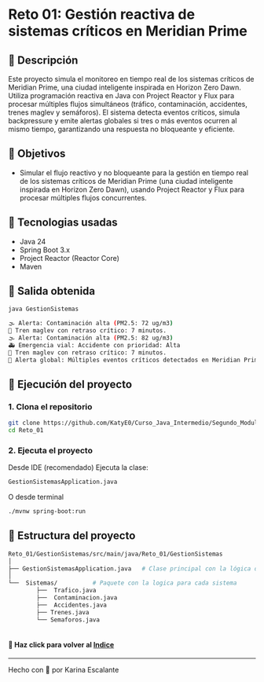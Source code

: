 # Reto 01: Gestión reactiva de sistemas críticos en Meridian Prime

## 🤍 Descripción
Este proyecto simula el monitoreo en tiempo real de los sistemas críticos de Meridian Prime, una ciudad inteligente inspirada en Horizon Zero Dawn. Utiliza programación reactiva en Java con Project Reactor y Flux para procesar múltiples flujos simultáneos (tráfico, contaminación, accidentes, trenes maglev y semáforos). El sistema detecta eventos críticos, simula backpressure y emite alertas globales si tres o más eventos ocurren al mismo tiempo, garantizando una respuesta no bloqueante y eficiente.

## 🤍 Objetivos
- Simular el flujo reactivo y no bloqueante para la gestión en tiempo real de los sistemas críticos de Meridian Prime (una ciudad inteligente inspirada en Horizon Zero Dawn), usando Project Reactor y Flux para procesar múltiples flujos concurrentes.

## 🤍 Tecnologias usadas
- Java 24
- Spring Boot 3.x
- Project Reactor (Reactor Core)
- Maven

## 🤍 Salida obtenida

```bash
java GestionSistemas

🌫️ Alerta: Contaminación alta (PM2.5: 72 ug/m3)
🚝 Tren maglev con retraso crítico: 7 minutos.
🌫️ Alerta: Contaminación alta (PM2.5: 82 ug/m3)
🚑 Emergencia vial: Accidente con prioridad: Alta
🚝 Tren maglev con retraso crítico: 7 minutos.
🚨 Alerta global: Múltiples eventos críticos detectados en Meridian Prime

```
## 🤍 Ejecución del proyecto

### 1. Clona el repositorio

```bash
git clone https://github.com/KatyE0/Curso_Java_Intermedio/Segundo_Modulo/Sesion_05/Reto_01
cd Reto_01
```

### 2. Ejecuta el proyecto
Desde IDE (recomendado)
Ejecuta la clase:
```bash
GestionSistemasApplication.java
```
O desde terminal
``` bash
./mvnw spring-boot:run
```
## 🤍 Estructura del proyecto
``` bash
Reto_01/GestionSistemas/src/main/java/Reto_01/GestionSistemas
│
├── GestionSistemasApplication.java   # Clase principal con la lógica de ejecución
│
└──  Sistemas/          # Paquete con la logica para cada sistema
        ├──  Trafico.java
        ├──  Contaminacion.java
        ├──  Accidentes.java
        ├── Trenes.java
        └── Semaforos.java
        
```

#### 🤍 Haz click para volver al [Indice](https://github.com/KatyE0/Curso_Java_Intermedio/blob/main/README.md)

---
Hecho con 🤍 por Karina Escalante
